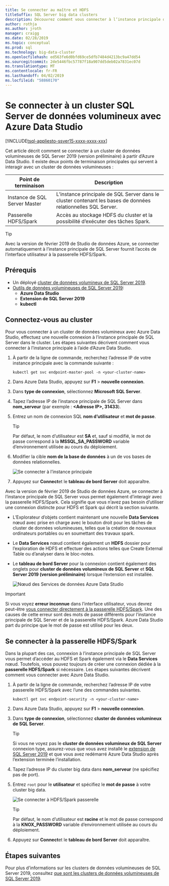 ```yaml
---
title: Se connecter au maître et HDFS
titleSuffix: SQL Server big data clusters
description: Découvrez comment vous connecter à l’instance principale de SQL Server et de la passerelle HDFS/Spark pour un cluster de données volumineuses de SQL Server 2019 (version préliminaire).
author: rothja
ms.author: jroth
manager: craigg
ms.date: 02/28/2019
ms.topic: conceptual
ms.prod: sql
ms.technology: big-data-cluster
ms.openlocfilehash: ed563fe6d0bfd69ce5dfb7484d4213bc9a47dd54
ms.sourcegitcommit: 2de5446fbc57787f18a907dd5deb02a7831ec07d
ms.translationtype: MT
ms.contentlocale: fr-FR
ms.lasthandoff: 04/02/2019
ms.locfileid: "58860170"
---
```

# <a name="connect-to-a-sql-server-big-data-cluster-with-azure-data-studio"></a>Se connecter à un cluster SQL Server de données volumineux avec Azure Data Studio

[!INCLUDE[tsql-appliesto-ssver15-xxxx-xxxx-xxx](../includes/tsql-appliesto-ssver15-xxxx-xxxx-xxx.md)]

Cet article décrit comment se connecter à un cluster de données volumineuses de SQL Server 2019 (version préliminaire) à partir d’Azure Data Studio. Il existe deux points de terminaison principales qui servent à interagir avec un cluster de données volumineuses :

| Point de terminaison | Description |
|---|---|
| Instance de SQL Server Master | L’instance principale de SQL Server dans le cluster contenant les bases de données relationnelles SQL Server. |
| Passerelle HDFS/Spark | Accès au stockage HDFS du cluster et la possibilité d’exécuter des tâches Spark. |

> [!TIP]
> Avec la version de février 2019 de Studio de données Azure, se connecter automatiquement à l’instance principale de SQL Server fournit l’accès de l’interface utilisateur à la passerelle HDFS/Spark.

## <a name="prerequisites"></a>Prérequis

- Un déployé [cluster de données volumineux de SQL Server 2019](deployment-guidance.md).
- [Outils de données volumineuses de SQL Server 2019](deploy-big-data-tools.md):
   - **Azure Data Studio**
   - **Extension de SQL Server 2019**
   - **kubectl**

## <a id="master"></a> Connectez-vous au cluster

Pour vous connecter à un cluster de données volumineux avec Azure Data Studio, effectuez une nouvelle connexion à l’instance principale de SQL Server dans le cluster. Les étapes suivantes décrivent comment vous connecter à l’instance principale à l’aide d’Azure Data Studio.

1. À partir de la ligne de commande, recherchez l’adresse IP de votre instance principale avec la commande suivante :

   ```
   kubectl get svc endpoint-master-pool -n <your-cluster-name>
   ```

1. Dans Azure Data Studio, appuyez sur **F1** > **nouvelle connexion**.

1. Dans **type de connexion**, sélectionnez **Microsoft SQL Server**.

1. Tapez l’adresse IP de l’instance principale de SQL Server dans **nom_serveur** (par exemple : **\<Adresse IP\>, 31433**).

1. Entrez un nom de connexion SQL **nom d’utilisateur** et **mot de passe**.

   > [!TIP]
   > Par défaut, le nom d’utilisateur est **SA** et, sauf si modifié, le mot de passe correspond à la **MSSQL_SA_PASSWORD** variable d’environnement utilisée au cours du déploiement.

1. Modifier la cible **nom de la base de données** à un de vos bases de données relationnelles.

   ![Se connecter à l’instance principale](./media/connect-to-big-data-cluster/connect-to-cluster.png)

1. Appuyez sur **Connect**et le **tableau de bord Server** doit apparaître.

Avec la version de février 2019 de Studio de données Azure, se connecter à l’instance principale de SQL Server vous permet également d’interagir avec la passerelle HDFS/Spark. Cela signifie que vous n’avez pas besoin d’utiliser une connexion distincte pour HDFS et Spark qui décrit la section suivante.

- L’Explorateur d’objets contient maintenant une nouvelle **Data Services** nœud avec prise en charge avec le bouton droit pour les tâches de cluster de données volumineuses, telles que la création de nouveaux ordinateurs portables ou en soumettant des travaux spark. 
- Le **Data Services** nœud contient également un **HDFS** dossier pour l’exploration de HDFS et effectuer des actions telles que Create External Table ou d’analyser dans le bloc-notes.
- Le **tableau de bord Server** pour la connexion contient également des onglets pour **cluster de données volumineux de SQL Server** et **SQL Server 2019 (version préliminaire)** lorsque l’extension est installée.

   ![Nœud des Services de données Azure Data Studio](./media/connect-to-big-data-cluster/connect-data-services-node.png)

> [!IMPORTANT]
> Si vous voyez **erreur inconnue** dans l’interface utilisateur, vous devrez peut-être [vous connecter directement à la passerelle HDFS/Spark](#hdfs). Une des causes de cette erreur sont des mots de passe différents pour l’instance principale de SQL Server et de la passerelle HDFS/Spark. Azure Data Studio part du principe que le mot de passe est utilisé pour les deux.
  
## <a id="hdfs"></a> Se connecter à la passerelle HDFS/Spark

Dans la plupart des cas, connexion à l’instance principale de SQL Server vous permet d’accéder au HDFS et Spark également via le **Data Services** nœud. Toutefois, vous pouvez toujours de créer une connexion dédiée à la **passerelle HDFS/Spark** si nécessaire. Les étapes suivantes décrivent comment vous connecter avec Azure Data Studio.

1. À partir de la ligne de commande, recherchez l’adresse IP de votre passerelle HDFS/Spark avec l’une des commandes suivantes.

   ```
   kubectl get svc endpoint-security -n <your-cluster-name>
   ```
 
1. Dans Azure Data Studio, appuyez sur **F1** > **nouvelle connexion**.

1. Dans **type de connexion**, sélectionnez **cluster de données volumineux de SQL Server**.

   > [!TIP]
   > Si vous ne voyez pas le **cluster de données volumineux de SQL Server** connexion type, assurez-vous que vous avez installé le [extension de SQL Server 2019](../azure-data-studio/sql-server-2019-extension.md) et que vous avez redémarré Azure Data Studio après l’extension terminée l’installation.

1. Tapez l’adresse IP du cluster big data dans **nom_serveur** (ne spécifiez pas de port).

1. Entrez `root` pour le **utilisateur** et spécifiez le **mot de passe** à votre cluster big data.

   ![Se connecter à HDFS/Spark passerelle](./media/connect-to-big-data-cluster/connect-to-cluster-hdfs-spark.png)

   > [!TIP]
   > Par défaut, le nom d’utilisateur est **racine** et le mot de passe correspond à la **KNOX_PASSWORD** variable d’environnement utilisée au cours du déploiement.

1. Appuyez sur **Connect**et le **tableau de bord Server** doit apparaître.

## <a name="next-steps"></a>Étapes suivantes

Pour plus d’informations sur les clusters de données volumineuses de SQL Server 2019, consultez [que sont les clusters de données volumineuses de SQL Server 2019](big-data-cluster-overview.md).